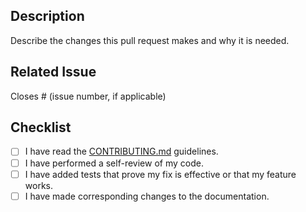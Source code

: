 ## Description

Describe the changes this pull request makes and why it is needed.

## Related Issue

Closes # (issue number, if applicable)

## Checklist

- [ ] I have read the [CONTRIBUTING.md](CONTRIBUTING.md) guidelines.
- [ ] I have performed a self-review of my code.
- [ ] I have added tests that prove my fix is effective or that my feature works.
- [ ] I have made corresponding changes to the documentation.
